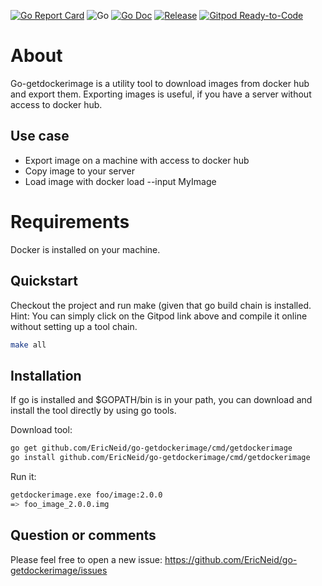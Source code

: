 <!-- markdownlint-disable MD041-->
[![Go Report Card](https://goreportcard.com/badge/github.com/EricNeid/go-getdockerimage?style=flat-square)](https://goreportcard.com/report/github.com/EricNeid/go-getdockerimage)
![Go](https://github.com/EricNeid/go-sleep/workflows/Go/badge.svg)
[![Go Doc](https://img.shields.io/badge/godoc-reference-blue.svg?style=flat-square)](http://godoc.org/github.com/EricNeid/go-getdockerimage)
[![Release](https://img.shields.io/github/release/EricNeid/go-getdockerimage.svg?style=flat-square)](https://github.com/EricNeid/go-sleep/releases/latest)
[![Gitpod Ready-to-Code](https://img.shields.io/badge/Gitpod-Ready--to--Code-blue?logo=gitpod)](https://gitpod.io/#https://github.com/EricNeid/go-getdockerimage)

# About

Go-getdockerimage is a utility tool to download images from docker hub and export them.
Exporting images is useful, if you have a server without access to docker hub.

## Use case

* Export image on a machine with access to docker hub
* Copy image to your server
* Load image with docker load --input MyImage

# Requirements

Docker is installed on your machine.

## Quickstart

Checkout the project and run make (given that go build chain is installed. 
Hint: You can simply click on the Gitpod link above and compile it online without setting up a tool chain.

```bash
make all
```

## Installation

If go is installed and $GOPATH/bin is in your path, you can download and install the tool directly
by using go tools.

Download tool:

```bash
go get github.com/EricNeid/go-getdockerimage/cmd/getdockerimage
go install github.com/EricNeid/go-getdockerimage/cmd/getdockerimage
```

Run it:

```bash
getdockerimage.exe foo/image:2.0.0
=> foo_image_2.0.0.img
```

## Question or comments

Please feel free to open a new issue:
<https://github.com/EricNeid/go-getdockerimage/issues>

